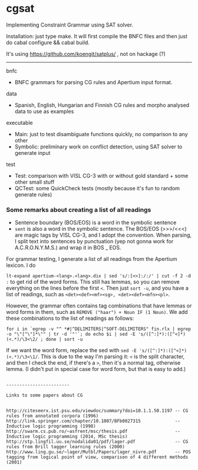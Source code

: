 cgsat
=====

Implementing Constraint Grammar using SAT solver.

Installation: just type make.
It will first compile the BNFC files and then just do cabal configure && cabal build.

It's using https://github.com/koengit/satplus/ , not on hackage (?)

-----------------------

bnfc
  - BNFC grammars for parsing CG rules and Apertium input format.

data
  - Spanish, English, Hungarian and Finnish CG rules and morpho analysed data to use as examples

executable
  - Main: just to test disambiguate functions quickly, no comparison to any other
  - Symbolic: preliminary work on conflict detection, using SAT solver to generate input

test
  - Test: comparison with VISL CG-3 with or without gold standard + some other small stuff
  - QCTest: some QuickCheck tests (mostly because it's fun to random generate rules)


### Some remarks about creating a list of all readings

* Sentence boundary (BOS/EOS) is a word in the symbolic sentence
* `sent` is also a word in the symbolic sentence. The BOS/EOS (>>>/<<<) are magic tags by VISL CG-3, and I adopt the convention. When parsing, I split text into sentences by punctuation (yep not gonna work for A.C.R.O.N.Y.M.S.) and wrap it in BOS _ EOS.

For grammar testing, I generate a list of all readings from the Apertium lexicon. I do

`lt-expand apertium-<lang>.<lang>.dix | sed 's/:[<>]:/:/' | cut -f 2 -d :` to get rid of the word forms. This still has lemmas, so you can remove everything on the lines before the first `<`. Then just `sort -u`, and you have a list of readings, such as `<det><def><mf><sg>, <det><def><mfn><pl>`.

However, the grammar often contains tag combinations that have lemmas or word forms in them, such as `REMOVE ("haar") + Noun IF (1 Noun)`. We add these combinations to the list of readings as follows:


```
for i in `egrep -v "^ *#|^DELIMITERS|^SOFT-DELIMITERS" fin.rlx | egrep -o "\"[^\"]*\"" | tr -d '"'`; do echo $i | sed -E 's/([^:]*):([^<]*)(<.*)/\3<\2/ ; done | sort -u
```

If we want the word form, replace the sed with `sed -E 's/([^:]*):([^<]*)(<.*)/\3<\1/`. This is due to the way I'm parsing it: `<` is the split character, and then I check the end, if there's a `>`, then it's a normal tag, otherwise lemma. (I didn't put in special case for word form, but that is easy to add.)


```

------------------------

Links to some papers about CG


http://citeseerx.ist.psu.edu/viewdoc/summary?doi=10.1.1.50.1197 -- CG rules from annotated corpora (1996) 
http://link.springer.com/chapter/10.1007/BFb0027315             -- Inductive logic programming (1998)
http://swarm.cs.pub.ro/~asfrent/msc/thesis.pdf                  -- Inductive logic programming (2014, MSc thesis)
http://stp.lingfil.uu.se/nodalida01/pdf/lager.pdf               -- CG rules from Brill tagger learning rules (2000)
http://www.ling.gu.se/~lager/Mutbl/Papers/lager_nivre.pdf       -- POS tagging from logical point of view, comparison of 4 different methods (2001)
        


